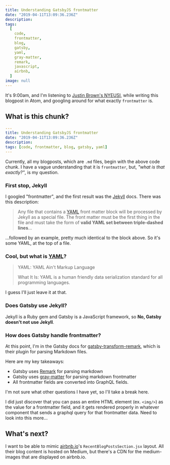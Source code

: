 ```yaml
---
title: Understanding GatsbyJS frontmatter
date: "2019-04-11T13:09:36.236Z"
description:
tags:
  [
    code,
    frontmatter,
    blog,
    gatsby,
    yaml,
    gray-matter,
    remark,
    javascript,
    airbnb,
  ]
image: null
---
```


It's 9:00am, and I'm listening to [Justin Brown's NYEUSI](https://www.youtube.com/watch?v=dXkSle0-OSI), while writing this blogpost in Atom, and googling around for what exactly `frontmatter` is.

## What is this chunk?

```yaml
---
title: Understanding GatsbyJS frontmatter
date: "2019-04-11T13:09:36.236Z"
description:
tags: [code, frontmatter, blog, gatsby, yaml]
---

```

Currently, all my blogposts, which are `.md` files, begin with the above code chunk. I have a vague understanding that it is `frontmatter`, but, _"what is that exactly?"_, is my question.

### First stop, Jekyll

I googled "frontmatter", and the first result was the [Jekyll](https://jekyllrb.com/docs/front-matter/) docs. There was this description:

> Any file that contains a [YAML](https://yaml.org/) front matter block will be processed by Jekyll as a special file. The front matter must be the first thing in the file and must take the form of **valid YAML set between triple-dashed lines**...

...followed by an example, pretty much identical to the block above. So it's some YAML, at the top of a file.

### Cool, but what is [YAML](https://yaml.org/)?

> YAML: YAML Ain't Markup Language
>
> What It Is: YAML is a human friendly data serialization standard for all programming languages.

I guess I'll just leave it at that.

### Does Gatsby use Jekyll?

Jekyll is a Ruby gem and Gatsby is a JavaScript framework, so **No, Gatsby doesn't not use Jekyll**.

### How does Gatsby handle frontmatter?

At this point, I'm in the Gatsby docs for [gatsby-transform-remark](https://www.gatsbyjs.org/packages/gatsby-transformer-remark/), which is their plugin for parsing Markdown files.

Here are my key takeaways:

- Gatsby uses [Remark](https://remark.js.org/) for parsing markdown
- Gatsby uses [gray-matter](https://github.com/jonschlinkert/gray-matter) for parsing markdown frontmatter
- All frontmatter fields are converted into GraphQL fields.

I'm not sure what other questions I have yet, so I'll take a break here.

I did just discover that you can pass an entire HTML element (ex. `<img/>`) as the value for a frontmatter field, and it gets rendered properly in whatever component that sends a graphql query for that frontmatter data. Need to look into this more...

## What's next?

I want to be able to mimic [airbnb.io](https://airbnb.io)'s `RecentBlogPostsSection.jsx` layout. All their blog content is hosted on Medium, but there's a CDN for the medium-images that are displayed on airbnb.io.
